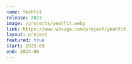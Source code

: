 ```yaml
---
name: Yeahfit
release: 2023
image: /projects/yeahfit.webp
link: https://www.w3suga.com/project/yeahfit
layout: project
featured: true
start: 2023-03
end: 2024-06
---
```

